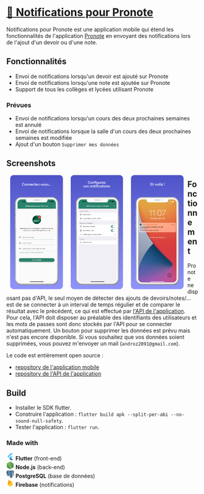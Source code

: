 # [🔔 Notifications pour Pronote](https://play.google.com/store/apps/details?id=com.androz2091.pronote_notifications&gl=FR)

Notifications pour Pronote est une application mobile qui étend les fonctionnalités de l'application [Pronote](https:/https://play.google.com/store/apps/details?id=com.IndexEducation.Pronote) en envoyant des notifications lors de l'ajout d'un devoir ou d'une note.

## Fonctionnalités

* Envoi de notifications lorsqu'un devoir est ajouté sur Pronote
* Envoi de notifications lorsqu'une note est ajoutée sur Pronote
* Support de tous les collèges et lycées utilisant Pronote

### Prévues

* Envoi de notifications lorsqu'un cours des deux prochaines semaines est annulé
* Envoi de notifications lorsque la salle d'un cours des deux prochaines semaines est modifiée
* Ajout d'un bouton `Supprimer mes données`

## Screenshots

<img align="left" src="./screenshots/preview/login.png" alt="Login" title="Login" hspace="10" height="300px" />
<img align="left" src="./screenshots/preview/account.png" alt="Account" title="Account" hspace="10" height="300px" />
<img align="left" src="./screenshots/preview/notification.png" alt="Notification" title="Notification" hspace="10" height="300px" />

## Fonctionnement

Pronote ne disposant pas d'API, le seul moyen de détecter des ajouts de devoirs/notes/... est de se connecter à un interval de temps régulier et de comparer le résultat avec le précédent, ce qui est effectué par [l'API de l'application](https://github.com/pronote-notifications/pronote-notifications-api). Pour cela, l'API doit disposer au préalable des identifiants des utilisateurs et les mots de passes sont donc stockés par l'API pour se connecter automatiquement. Un bouton pour supprimer les données est prévu mais n'est pas encore disponible. Si vous souhaitez que vos données soient supprimées, vous pouvez m'envoyer un mail (`androz2091@gmail.com`).

Le code est entièrement open source :

* [repository de l'application mobile](https://github.com/pronote-notifications/pronote-notifications-app)
* [repository de l'API de l'application](https://github.com/pronote-notifications/pronote-notifications-api)

## Build

* Installer le SDK flutter.
* Construire l'application : `flutter build apk --split-per-abi --no-sound-null-safety`.
* Tester l'application : `flutter run`.

### Made with

<code><img height="20" src="https://raw.githubusercontent.com/github/explore/80688e429a7d4ef2fca1e82350fe8e3517d3494d/topics/flutter/flutter.png"></code> **Flutter** (front-end)  
<code><img height="20" src="https://raw.githubusercontent.com/github/explore/80688e429a7d4ef2fca1e82350fe8e3517d3494d/topics/nodejs/nodejs.png"></code> **Node.js** (back-end)  
<code><img height="20" src="https://raw.githubusercontent.com/github/explore/80688e429a7d4ef2fca1e82350fe8e3517d3494d/topics/postgresql/postgresql.png"></code> **PostgreSQL** (base de données)  
<code><img height="20" src="https://raw.githubusercontent.com/github/explore/80688e429a7d4ef2fca1e82350fe8e3517d3494d/topics/firebase/firebase.png"></code> **Firebase** (notifications)  
